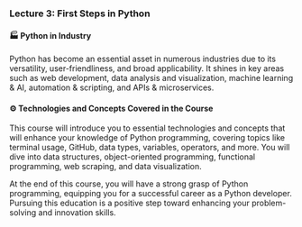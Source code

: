 ### Lecture 3: First Steps in Python

#### 🏭 Python in Industry
Python has become an essential asset in numerous industries due to its versatility, user-friendliness, and broad applicability. It shines in key areas such as web development, data analysis and visualization, machine learning & AI, automation & scripting, and APIs & microservices.

#### ⚙️ Technologies and Concepts Covered in the Course
This course will introduce you to essential technologies and concepts that will enhance your knowledge of Python programming, covering topics like terminal usage, GitHub, data types, variables, operators, and more. You will dive into data structures, object-oriented programming, functional programming, web scraping, and data visualization.

At the end of this course, you will have a strong grasp of Python programming, equipping you for a successful career as a Python developer. Pursuing this education is a positive step toward enhancing your problem-solving and innovation skills.